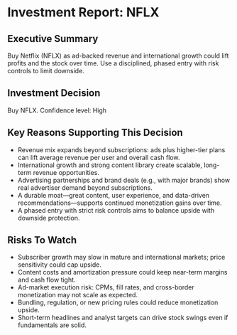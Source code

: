 # Investment Report: NFLX
## Executive Summary
Buy Netflix (NFLX) as ad-backed revenue and international growth could lift profits and the stock over time. Use a disciplined, phased entry with risk controls to limit downside.

## Investment Decision
Buy NFLX. Confidence level: High

## Key Reasons Supporting This Decision
- Revenue mix expands beyond subscriptions: ads plus higher-tier plans can lift average revenue per user and overall cash flow.
- International growth and strong content library create scalable, long-term revenue opportunities.
- Advertising partnerships and brand deals (e.g., with major brands) show real advertiser demand beyond subscriptions.
- A durable moat—great content, user experience, and data-driven recommendations—supports continued monetization gains over time.
- A phased entry with strict risk controls aims to balance upside with downside protection.

## Risks To Watch
- Subscriber growth may slow in mature and international markets; price sensitivity could cap upside.
- Content costs and amortization pressure could keep near-term margins and cash flow tight.
- Ad-market execution risk: CPMs, fill rates, and cross-border monetization may not scale as expected.
- Bundling, regulation, or new pricing rules could reduce monetization upside.
- Short-term headlines and analyst targets can drive stock swings even if fundamentals are solid.